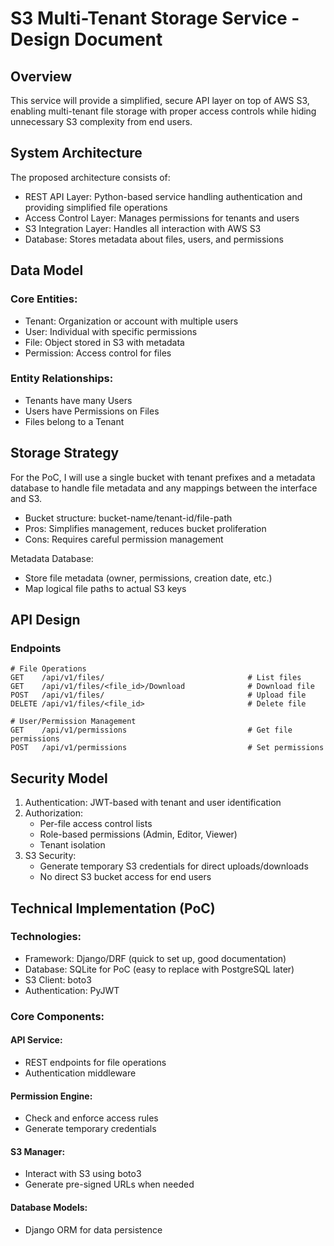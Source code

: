 # S3 Multi-Tenant Storage Service - Design Document

## Overview

This service will provide a simplified, secure API layer on top of AWS S3, enabling multi-tenant file storage with proper access controls while hiding unnecessary S3 complexity from end users.

## System Architecture

The proposed architecture consists of:

- REST API Layer: Python-based service handling authentication and providing simplified file operations
- Access Control Layer: Manages permissions for tenants and users
- S3 Integration Layer: Handles all interaction with AWS S3
- Database: Stores metadata about files, users, and permissions

## Data Model

### Core Entities:

- Tenant: Organization or account with multiple users
- User: Individual with specific permissions
- File: Object stored in S3 with metadata
- Permission: Access control for files

### Entity Relationships:

- Tenants have many Users
- Users have Permissions on Files
- Files belong to a Tenant

## Storage Strategy

For the PoC, I will use a single bucket with tenant prefixes and a metadata database to handle file metadata and any mappings between the interface and S3.

- Bucket structure: bucket-name/tenant-id/file-path
- Pros: Simplifies management, reduces bucket proliferation
- Cons: Requires careful permission management

Metadata Database:
- Store file metadata (owner, permissions, creation date, etc.)
- Map logical file paths to actual S3 keys

## API Design

### Endpoints

```
# File Operations
GET    /api/v1/files/                                # List files
GET    /api/v1/files/<file_id>/Download              # Download file
POST   /api/v1/files/                                # Upload file
DELETE /api/v1/files/<file_id>                       # Delete file

# User/Permission Management
GET    /api/v1/permissions                           # Get file permissions
POST   /api/v1/permissions                           # Set permissions
```

## Security Model

1. Authentication: JWT-based with tenant and user identification
2. Authorization:
   - Per-file access control lists
   - Role-based permissions (Admin, Editor, Viewer)
   - Tenant isolation
3. S3 Security:
   - Generate temporary S3 credentials for direct uploads/downloads
   - No direct S3 bucket access for end users

## Technical Implementation (PoC)

### Technologies:

- Framework: Django/DRF (quick to set up, good documentation)
- Database: SQLite for PoC (easy to replace with PostgreSQL later)
- S3 Client: boto3
- Authentication: PyJWT

### Core Components:

#### API Service:

- REST endpoints for file operations
- Authentication middleware

#### Permission Engine:

- Check and enforce access rules
- Generate temporary credentials

#### S3 Manager:

- Interact with S3 using boto3
- Generate pre-signed URLs when needed

#### Database Models:

- Django ORM for data persistence
